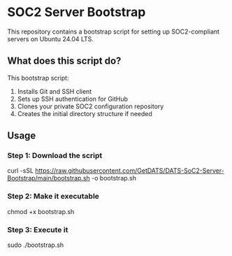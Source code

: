 # SOC2 Server Bootstrap

This repository contains a bootstrap script for setting up SOC2-compliant servers on Ubuntu 24.04 LTS.

## What does this script do?

This bootstrap script:
1. Installs Git and SSH client
2. Sets up SSH authentication for GitHub
3. Clones your private SOC2 configuration repository
4. Creates the initial directory structure if needed

## Usage

### Step 1: Download the script
curl -sSL https://raw.githubusercontent.com/GetDATS/DATS-SoC2-Server-Bootstrap/main/bootstrap.sh -o bootstrap.sh

### Step 2: Make it executable
chmod +x bootstrap.sh

### Step 3: Execute it
sudo ./bootstrap.sh
